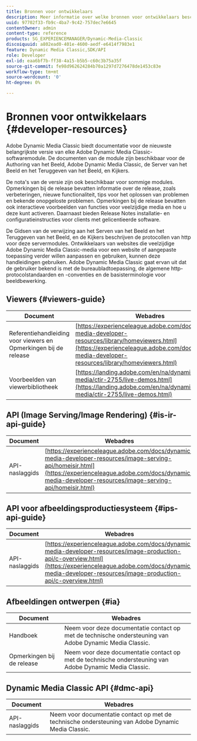 ```yaml
---
title: Bronnen voor ontwikkelaars
description: Meer informatie over welke bronnen voor ontwikkelaars beschikbaar zijn voor Dynamic Media.
uuid: 97702f33-fb9c-4ba7-9c42-757dec7e6645
contentOwner: admin
content-type: reference
products: SG_EXPERIENCEMANAGER/Dynamic-Media-Classic
discoiquuid: a802ead0-401e-4600-aedf-e6414f7983e1
feature: Dynamic Media Classic,SDK/API
role: Developer
exl-id: eaa6bf7b-ff38-4a15-b5b5-c60c3b75a35f
source-git-commit: fe98d962624284b70a1297d7276478de1453c83e
workflow-type: tm+mt
source-wordcount: '0'
ht-degree: 0%

---
```


# Bronnen voor ontwikkelaars {#developer-resources}

Adobe Dynamic Media Classic biedt documentatie voor de nieuwste belangrijkste versie van elke Adobe Dynamic Media Classic-softwaremodule. De documenten van de module zijn beschikbaar voor de Authoring van het Beeld, Adobe Dynamic Media Classic, de Server van het Beeld en het Teruggeven van het Beeld, en Kijkers.

De nota&#39;s van de versie zijn ook beschikbaar voor sommige modules. Opmerkingen bij de release bevatten informatie over de release, zoals verbeteringen, nieuwe functionaliteit, tips voor het oplossen van problemen en bekende onopgeloste problemen. Opmerkingen bij de release bevatten ook interactieve voorbeelden van functies voor veelzijdige media en hoe u deze kunt activeren. Daarnaast bieden Release Notes installatie- en configuratieinstructies voor clients met gelicentieerde software.

De Gidsen van de verwijzing aan het Serven van het Beeld en het Teruggeven van het Beeld, en de Kijkers beschrijven de protocollen van http voor deze servermodules. Ontwikkelaars van websites die veelzijdige Adobe Dynamic Media Classic-media voor een website of aangepaste toepassing verder willen aanpassen en gebruiken, kunnen deze handleidingen gebruiken. Adobe Dynamic Media Classic gaat ervan uit dat de gebruiker bekend is met de bureaubladtoepassing, de algemene http-protocolstandaarden en -conventies en de basisterminologie voor beeldbewerking.

## Viewers {#viewers-guide}

| Document | Webadres |
| --- | --- |
| Referentiehandleiding voor viewers en Opmerkingen bij de release | [https://experienceleague.adobe.com/docs/dynamic-media-developer-resources/library/homeviewers.html](https://experienceleague.adobe.com/docs/dynamic-media-developer-resources/library/homeviewers.html) |
| Voorbeelden van viewerbibliotheek | [https://landing.adobe.com/en/na/dynamic-media/ctir-2755/live-demos.html](https://landing.adobe.com/en/na/dynamic-media/ctir-2755/live-demos.html) |

## API (Image Serving/Image Rendering) {#is-ir-api-guide}

| Document | Webadres |
| --- | --- |
| API-naslaggids | [https://experienceleague.adobe.com/docs/dynamic-media-developer-resources/image-serving-api/homeisir.html](https://experienceleague.adobe.com/docs/dynamic-media-developer-resources/image-serving-api/homeisir.html) |

## API voor afbeeldingsproductiesysteem {#ips-api-guide}

| Document | Webadres |
| --- | --- |
| API-naslaggids | [https://experienceleague.adobe.com/docs/dynamic-media-developer-resources/image-production-api/c-overview.html](https://experienceleague.adobe.com/docs/dynamic-media-developer-resources/image-production-api/c-overview.html) |

## Afbeeldingen ontwerpen {#ia}

| Document | Webadres |
| --- | --- |
| Handboek | Neem voor deze documentatie contact op met de technische ondersteuning van Adobe Dynamic Media Classic. |
| Opmerkingen bij de release | Neem voor deze documentatie contact op met de technische ondersteuning van Adobe Dynamic Media Classic. |

## Dynamic Media Classic API {#dmc-api}

| Document | Webadres |
| --- | --- |
| API-naslaggids | Neem voor documentatie contact op met de technische ondersteuning van Adobe Dynamic Media Classic. |











<!-- 

**Web-to-Print**

|Document|Web address|
|--- |--- |
|Reference Guide|[https://www.adobe.com/go/learn_s7_webtoprint_en](https://www.adobe.com/go/learn_s7_webtoprint_en)| 

-->
